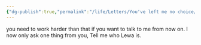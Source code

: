 ```yaml
---
{"dg-publish":true,"permalink":"/life/Letters/You've left me no choice/","tags":["letter","person/mom"]}
---
```


you need to work harder than that if you want to talk to me from now on.
I now only ask one thing from you,
Tell me who Lewa is.